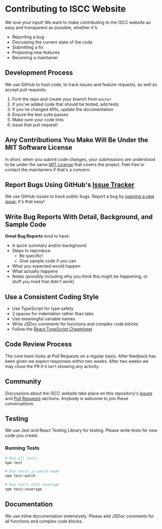# Contributing to ISCC Website

We love your input! We want to make contributing to the ISCC website as easy and transparent as possible, whether it's:

- Reporting a bug
- Discussing the current state of the code
- Submitting a fix
- Proposing new features
- Becoming a maintainer

## Development Process

We use GitHub to host code, to track issues and feature requests, as well as accept pull requests.

1. Fork the repo and create your branch from `master`
2. If you've added code that should be tested, add tests
3. If you've changed APIs, update the documentation
4. Ensure the test suite passes
5. Make sure your code lints
6. Issue that pull request!

## Any Contributions You Make Will Be Under the MIT Software License

In short, when you submit code changes, your submissions are understood to be under the same [MIT License](LICENSE) that covers the project. Feel free to contact the maintainers if that's a concern.

## Report Bugs Using GitHub's [Issue Tracker](https://github.com/AIGenX-Solutions/iscc-website/issues)

We use GitHub issues to track public bugs. Report a bug by [opening a new issue](https://github.com/AIGenX-Solutions/iscc-website/issues/new); it's that easy!

## Write Bug Reports With Detail, Background, and Sample Code

**Great Bug Reports** tend to have:

- A quick summary and/or background
- Steps to reproduce
  - Be specific!
  - Give sample code if you can
- What you expected would happen
- What actually happens
- Notes (possibly including why you think this might be happening, or stuff you tried that didn't work)

## Use a Consistent Coding Style

* Use TypeScript for type safety
* 2 spaces for indentation rather than tabs
* Use meaningful variable names
* Write JSDoc comments for functions and complex code blocks
* Follow the [React TypeScript Cheatsheet](https://react-typescript-cheatsheet.netlify.app/)

## Code Review Process

The core team looks at Pull Requests on a regular basis. After feedback has been given we expect responses within two weeks. After two weeks we may close the PR if it isn't showing any activity.

## Community

Discussions about the ISCC website take place on this repository's [Issues](https://github.com/AIGenX-Solutions/iscc-website/issues) and [Pull Requests](https://github.com/AIGenX-Solutions/iscc-website/pulls) sections. Anybody is welcome to join these conversations.

## Testing

We use Jest and React Testing Library for testing. Please write tests for new code you create.

### Running Tests

```bash
# Run all tests
npm test

# Run tests in watch mode
npm test:watch

# Run tests with coverage
npm test:coverage
```

## Documentation

We use inline documentation extensively. Please add JSDoc comments for all functions and complex code blocks. 